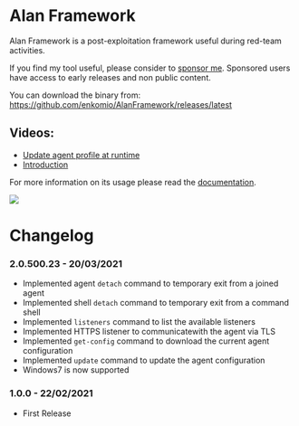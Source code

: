 # Alan Framework
Alan Framework is a post-exploitation framework useful during red-team activities. 

If you find my tool useful, please consider to <a href="https://github.com/sponsors/enkomio">sponsor me</a>. Sponsored users have access to early releases and non public content.

You can download the binary from: <a href="https://github.com/enkomio/AlanFramework/releases/latest">https://github.com/enkomio/AlanFramework/releases/latest</a>

## Videos: 

* <a href="https://www.youtube.com/watch?v=oLXYUCX7dVY">Update agent profile at runtime</a>
* <a href="https://www.youtube.com/watch?v=dgEBEAfEseY">Introduction</a>

For more information on its usage please read the <a href="https://github.com/enkomio/AlanFramework/blob/main/doc/Alan%20Documentation%20v2.0.500.23.pdf">documentation</a>.

<a href="https://www.youtube.com/watch?v=dgEBEAfEseY"><img src="https://raw.githubusercontent.com/enkomio/AlanFramework/main/images/Alan%202.0.png"></a>

# Changelog
### 2.0.500.23 - 20/03/2021
* Implemented agent `detach` command to temporary exit from a joined agent
* Implemented shell `detach` command to temporary exit from a command shell
* Implemented `listeners` command to list the available listeners
* Implemented HTTPS listener to communicatewith the agent via TLS
* Implemented `get-config` command to download the current agent configuration
* Implemented `update` command to update the agent configuration
* Windows7 is now supported

### 1.0.0 - 22/02/2021
* First Release
